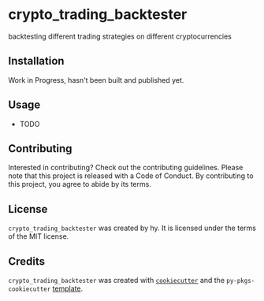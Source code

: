 # crypto_trading_backtester

backtesting different trading strategies on different cryptocurrencies

## Installation

Work in Progress, hasn't been built and published yet.

<!-- ```bash
$ pip install crypto_trading_backtester
``` -->

## Usage

- TODO

## Contributing

Interested in contributing? Check out the contributing guidelines. Please note that this project is released with a Code of Conduct. By contributing to this project, you agree to abide by its terms.

## License

`crypto_trading_backtester` was created by hy. It is licensed under the terms of the MIT license.

## Credits

`crypto_trading_backtester` was created with [`cookiecutter`](https://cookiecutter.readthedocs.io/en/latest/) and the `py-pkgs-cookiecutter` [template](https://github.com/py-pkgs/py-pkgs-cookiecutter).
